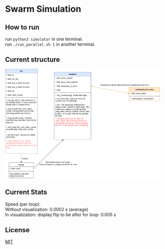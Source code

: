 # Swarm Simulation

## How to run 
run `python3 simulator` in one terminal. \
run `./run_parallel.sh 1` in another terminal. 

## Current structure 
![Structure](workflow.drawio.png)

## Current Stats
Speed (per loop): \
Without visualization: 0.0002 s (average) \
In visualization: display.flip to be after for loop: 0.005 s


## License
[MIT](https://choosealicense.com/licenses/mit/)
